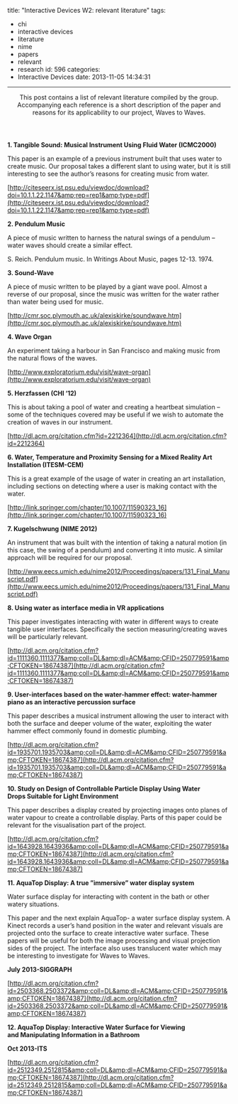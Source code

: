 title: "Interactive Devices W2: relevant literature"
tags:
  - chi
  - interactive devices
  - literature
  - nime
  - papers
  - relevant
  - research
id: 596
categories:
  - Interactive Devices
date: 2013-11-05 14:34:31
---

<header>This post contains a list of relevant literature compiled by the group. Accompanying each reference is a short description of the paper and reasons for its applicability to our project, Waves to Waves.</header>
<div>

**1\. Tangible Sound: Musical Instrument Using Fluid Water (ICMC2000)**

This paper is an example of a previous instrument built that uses water to create music. Our proposal takes a different slant to using water, but it is still interesting to see the author’s reasons for creating music from water.

[http://citeseerx.ist.psu.edu/viewdoc/download?doi=10.1.1.22.1147&amp;rep=rep1&amp;type=pdf](http://citeseerx.ist.psu.edu/viewdoc/download?doi=10.1.1.22.1147&amp;rep=rep1&amp;type=pdf)

**2\. Pendulum Music**

A piece of music written to harness the natural swings of a pendulum – water waves should create a similar effect.

S. Reich. Pendulum music. In Writings About Music, pages 12-13\. 1974.

**3\. Sound-Wave**

A piece of music written to be played by a giant wave pool. Almost a reverse of our proposal, since the music was written for the water rather than water being used for music.

[http://cmr.soc.plymouth.ac.uk/alexiskirke/soundwave.htm](http://cmr.soc.plymouth.ac.uk/alexiskirke/soundwave.htm)

**4\. Wave Organ**

An experiment taking a harbour in San Francisco and making music from the natural flows of the waves.

[http://www.exploratorium.edu/visit/wave-organ](http://www.exploratorium.edu/visit/wave-organ)

**5\. Herzfassen (CHI ‘12)**

This is about taking a pool of water and creating a heartbeat simulation – some of the techniques covered may be useful if we wish to automate the creation of waves in our instrument.

[http://dl.acm.org/citation.cfm?id=2212364](http://dl.acm.org/citation.cfm?id=2212364)

**6\. Water, Temperature and Proximity Sensing for a Mixed Reality Art Installation (ITESM-CEM)**

This is a great example of the usage of water in creating an art installation, including sections on detecting where a user is making contact with the water.

[http://link.springer.com/chapter/10.1007/11590323_16](http://link.springer.com/chapter/10.1007/11590323_16)

**7\. Kugelschwung (NIME 2012)**

An instrument that was built with the intention of taking a natural motion (in this case, the swing of a pendulum) and converting it into music. A similar approach will be required for our proposal.

[http://www.eecs.umich.edu/nime2012/Proceedings/papers/131_Final_Manuscript.pdf](http://www.eecs.umich.edu/nime2012/Proceedings/papers/131_Final_Manuscript.pdf)

**8\. Using water as interface media in VR applications**

This paper investigates interacting with water in different ways to create tangible user interfaces. Specifically the section measuring/creating waves will be particularly relevant.

[http://dl.acm.org/citation.cfm?id=1111360.1111377&amp;coll=DL&amp;dl=ACM&amp;CFID=250779591&amp;CFTOKEN=18674387](http://dl.acm.org/citation.cfm?id=1111360.1111377&amp;coll=DL&amp;dl=ACM&amp;CFID=250779591&amp;CFTOKEN=18674387)

**9\. User-interfaces based on the water-hammer effect: water-hammer piano as an interactive percussion surface**

This paper describes a musical instrument allowing the user to interact with both the surface and deeper volume of the water, exploiting the water hammer effect commonly found in domestic plumbing.

[http://dl.acm.org/citation.cfm?id=1935701.1935703&amp;coll=DL&amp;dl=ACM&amp;CFID=250779591&amp;CFTOKEN=18674387](http://dl.acm.org/citation.cfm?id=1935701.1935703&amp;coll=DL&amp;dl=ACM&amp;CFID=250779591&amp;CFTOKEN=18674387)

**10\. Study on Design of Controllable Particle Display Using Water Drops Suitable for Light Environment**

This paper describes a display created by projecting images onto planes of water vapour to create a controllable display. Parts of this paper could be relevant for the visualisation part of the project.

[http://dl.acm.org/citation.cfm?id=1643928.1643936&amp;coll=DL&amp;dl=ACM&amp;CFID=250779591&amp;CFTOKEN=18674387](http://dl.acm.org/citation.cfm?id=1643928.1643936&amp;coll=DL&amp;dl=ACM&amp;CFID=250779591&amp;CFTOKEN=18674387)

**11\. AquaTop Display: A true ”immersive” water display system**

Water surface display for interacting with content in the bath or other watery situations.

This paper and the next explain AquaTop- a water surface display system. A Kinect records a user’s hand position in the water and relevant visuals are projected onto the surface to create interactive water surface. These papers will be useful for both the image processing and visual projection sides of the project. The interface also uses translucent water which may be interesting to investigate for Waves to Waves.

**July 2013-SIGGRAPH**

[http://dl.acm.org/citation.cfm?id=2503368.2503372&amp;coll=DL&amp;dl=ACM&amp;CFID=250779591&amp;CFTOKEN=18674387](http://dl.acm.org/citation.cfm?id=2503368.2503372&amp;coll=DL&amp;dl=ACM&amp;CFID=250779591&amp;CFTOKEN=18674387)

**12\. AquaTop Display: Interactive Water Surface for Viewing and Manipulating Information in a Bathroom**

**Oct 2013-ITS**

[http://dl.acm.org/citation.cfm?id=2512349.2512815&amp;coll=DL&amp;dl=ACM&amp;CFID=250779591&amp;CFTOKEN=18674387](http://dl.acm.org/citation.cfm?id=2512349.2512815&amp;coll=DL&amp;dl=ACM&amp;CFID=250779591&amp;CFTOKEN=18674387)

</div>